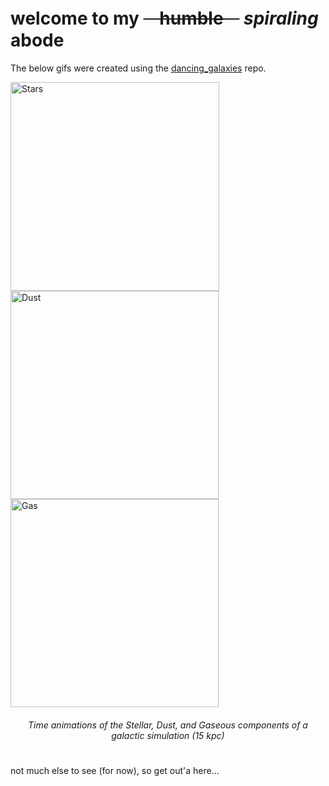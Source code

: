 # welcome to my ~~ㅤhumbleㅤ~~ *spiraling* abode

The below gifs were created using the [dancing_galaxies](https://github.com/deliriousMathematician/dancing_galaxies) repo.

<p float="left">
  <img src="t_span.gif" alt="Stars" width="334" />
  <img src="t_span_dust.gif" alt="Dust" width="333" /> 
  <img src="t_span_sph.gif" alt="Gas" width="333" />
</p>

<h6 align="center">Time animations of the Stellar, Dust, and Gaseous components of a galactic simulation (15 kpc)</h6>

#

not much else to see (for now), so get out'a here...
